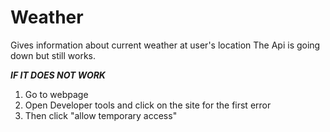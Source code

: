 # Weather
Gives information about current weather at user's location
The Api is going down but still works. 

***IF IT DOES NOT WORK***
1) Go to webpage
2) Open Developer tools and click on the site for the first error
3) Then click "allow temporary access"
